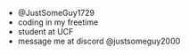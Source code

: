 - @JustSomeGuy1729
- coding in my freetime
- student at UCF
- message me at discord @justsomeguy2000
